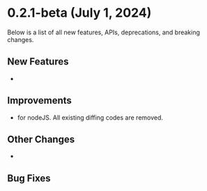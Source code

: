 # 0.2.1-beta (July 1, 2024)

Below is a list of all new features, APIs, deprecations, and breaking changes.

## New Features

-

## Improvements

- for nodeJS. All existing diffing codes are removed.

## Other Changes

-

## Bug Fixes
